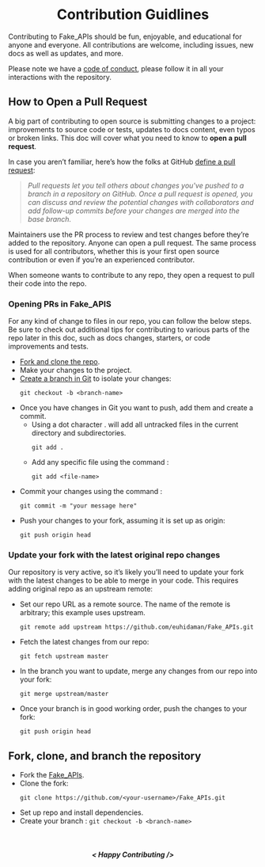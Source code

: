 <h1 align="center">
Contribution Guidlines
</h1>

Contributing to Fake_APIs should be fun, enjoyable, and educational for anyone and everyone. All contributions are welcome, including issues, new docs as well as updates, and more.

Please note we have a [code of conduct](https://github.com/euhidaman/Fake_APIs/blob/main/CODE_OF_CONDUCT.md), please follow it in all your interactions with the repository.

## How to Open a Pull Request

A big part of contributing to open source is submitting changes to a project: improvements to source code or tests, updates to docs content, even typos or broken links. This doc will cover what you need to know to **open a pull request**.

In case you aren’t familiar, here’s how the folks at GitHub [define a pull request](https://docs.github.com/en/free-pro-team@latest/github/collaborating-with-issues-and-pull-requests/about-pull-requests):

> *Pull requests let you tell others about changes you've pushed to a branch in a repository on GitHub. Once a pull request is opened, you can discuss and review the potential changes with collaborators and add follow-up commits before your changes are merged into the base branch.*

Maintainers use the PR process to review and test changes before they’re added to the repository. Anyone can open a pull request. The same process is used for all contributors, whether this is your first open source contribution or even if you’re an experienced contributor.

When someone wants to contribute to any repo, they open a request to pull their code into the repo.

### Opening PRs in Fake_APIS

For any kind of change to files in our repo, you can follow the below steps. Be sure to check out additional tips for contributing to various parts of the repo later in this doc, such as docs changes, starters, or code improvements and tests.

* [Fork and clone the repo](#fork-clone-and-branch-the-repository).
* Make your changes to the project.
* [Create a branch in Git](https://git-scm.com/book/en/v2/Git-Branching-Basic-Branching-and-Merging) to isolate your changes:
	```
	git checkout -b <branch-name>
	```
* Once you have changes in Git you want to push, add them and create a commit.
	* Using a dot character . will add all untracked files in the current directory and subdirectories.
		```
		git add .
		```
	* Add any specific file using the command :
		```
		git add <file-name>
		```
* Commit your changes using the command :
	```
	git commit -m "your message here"
	```
* Push your changes to your fork, assuming it is set up as origin:
	```
	git push origin head
	```

### Update your fork with the latest original repo changes

Our repository is very active, so it’s likely you’ll need to update your fork with the latest changes to be able to merge in your code. This requires adding original repo as an upstream remote:

* Set our repo URL as a remote source. The name of the remote is arbitrary; this example uses upstream.
	```
	git remote add upstream https://github.com/euhidaman/Fake_APIs.git
	```
* Fetch the latest changes from our repo:
	```
	git fetch upstream master
	```
* In the branch you want to update, merge any changes from our repo into your fork:
	```
	git merge upstream/master
	```
* Once your branch is in good working order, push the changes to your fork:
	```
	git push origin head
	```

## Fork, clone, and branch the repository

* Fork the [Fake_APIs](https://github.com/euhidaman/Fake_APIs).
* Clone the fork:
	```
	git clone https://github.com/<your-username>/Fake_APIs.git
	```
* Set up repo and install dependencies.
* Create your branch : `git checkout -b <branch-name>`

<br>
<h5 align="center">
< Happy Contributing />
</h5>